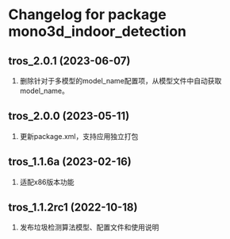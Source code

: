 # Changelog for package mono3d_indoor_detection

tros_2.0.1 (2023-06-07)
------------------
1. 删除针对于多模型的model_name配置项，从模型文件中自动获取model_name。

tros_2.0.0 (2023-05-11)
------------------
1. 更新package.xml，支持应用独立打包

tros_1.1.6a (2023-02-16)
------------------
1. 适配x86版本功能

tros_1.1.2rc1 (2022-10-18)
------------------
1. 发布垃圾检测算法模型、配置文件和使用说明
